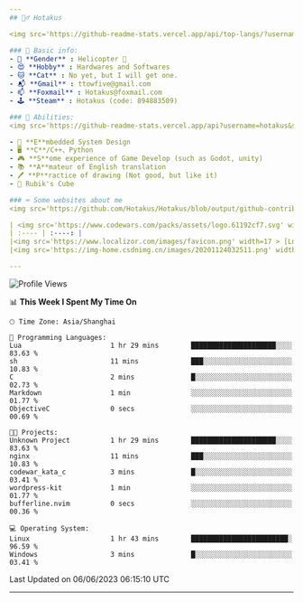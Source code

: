 ```yaml
---
## 🕵️‍♂️ Hotakus 

<img src='https://github-readme-stats.vercel.app/api/top-langs/?username=hotakus&layout=compact&theme=calm&border_radius=10&langs_count=6' width=350  align='right'>

### 📰 Basic info:
- 👬 **Gender** : Helicopter 🚁
- 😍 **Hobby** : Hardwares and Softwares
- 🐱 **Cat** : No yet, but I will get one.
- 📬 **Gmail** : ttowfive@gmail.com
- 📫 **Foxmail** : Hotakus@foxmail.com
- 🕹 **Steam** : Hotakus (code: 894883509)

### 💪 Abilities:
<img src='https://github-readme-stats.vercel.app/api?username=hotakus&show_icons=true&theme=calm&border_radius=10' width=350 align='right'>

- 🔌 **E**mbedded System Design
- 🖥 **C**/C++、Python
- 🎮 **S**ome experience of Game Develop (such as Godot, unity)
- 📚 **A**mateur of English translation 
- 🖊 **P**ractice of drawing (Not good, but like it) 
- 🎲 Rubik's Cube

### ⌨ Some websites about me
<img src='https://github.com/Hotakus/Hotakus/blob/output/github-contribution-grid-snake-dark.svg' width=450 align='right'>

| <img src='https://www.codewars.com/packs/assets/logo.61192cf7.svg' width=15 > [CodeWars](https://www.codewars.com/users/Hotakus) |<img src='https://www.codewars.com/users/Hotakus/badges/micro' width=150 >|  
| :---- | :----: | 
|<img src='https://www.localizor.com/images/favicon.png' width=17 > [Localizor](https://www.codewars.com/users/Hotakus)| <img src='https://www.localizor.com/images/localizor-logo.png' width=100 > |
|<img src='https://img-home.csdnimg.cn/images/20201124032511.png' width=30 > [CSDN](https://blog.csdn.net/qq_26106317?spm=1010.2135.3001.5421)|<img width=16 src="https://img-home.csdnimg.cn/images/20210108035947.gif"> <img src="https://csdnimg.cn/identity/blog4.png" width=16>|

---
```


<!--START_SECTION:waka-->
![Profile Views](http://img.shields.io/badge/Profile%20Views-9-blue)

📊 **This Week I Spent My Time On** 

```text
🕑︎ Time Zone: Asia/Shanghai

💬 Programming Languages: 
Lua                      1 hr 29 mins        █████████████████████░░░░   83.63 % 
sh                       11 mins             ███░░░░░░░░░░░░░░░░░░░░░░   10.83 % 
C                        2 mins              █░░░░░░░░░░░░░░░░░░░░░░░░   02.73 % 
Markdown                 1 min               ░░░░░░░░░░░░░░░░░░░░░░░░░   01.77 % 
ObjectiveC               0 secs              ░░░░░░░░░░░░░░░░░░░░░░░░░   00.69 % 

🐱‍💻 Projects: 
Unknown Project          1 hr 29 mins        █████████████████████░░░░   83.63 % 
nginx                    11 mins             ███░░░░░░░░░░░░░░░░░░░░░░   10.83 % 
codewar_kata_c           3 mins              █░░░░░░░░░░░░░░░░░░░░░░░░   03.41 % 
wordpress-kit            1 min               ░░░░░░░░░░░░░░░░░░░░░░░░░   01.77 % 
bufferline.nvim          0 secs              ░░░░░░░░░░░░░░░░░░░░░░░░░   00.36 % 

💻 Operating System: 
Linux                    1 hr 43 mins        ████████████████████████░   96.59 % 
Windows                  3 mins              █░░░░░░░░░░░░░░░░░░░░░░░░   03.41 % 
```


 Last Updated on 06/06/2023 06:15:10 UTC
<!--END_SECTION:waka-->

---
